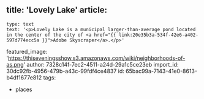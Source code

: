 title: 'Lovely Lake'
article:
  -
    type: text
    text: '<p>Lovely Lake is a municipal larger-than-average pond located in the center of the city of <a href="{{ link:20e35b3a-534f-42e6-a402-597d774ecc5a }}">Adobe Skyscraper</a>.</p>'
featured_image: 'https://thiseveningsshow.s3.amazonaws.com/wiki/neighborhoods-of-as.png'
author: 7328c14f-7ec2-4511-a24d-29a1c5ce23eb
import_id: 30dc92fb-4956-479b-a43c-99fdf4ce4837
id: 65bac99a-7143-41e0-8613-b4df1677e812
tags:
  - places
